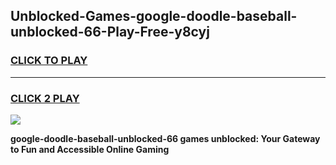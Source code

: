 
## Unblocked-Games-google-doodle-baseball-unblocked-66-Play-Free-y8cyj
<h3>
<a href="https://premium76.site?title=google-doodle-baseball-unblocked-66&ref=09A">CLICK TO PLAY</a></h3>
<hr>

<h3>
<a href="https://premium76.site?title=google-doodle-baseball-unblocked-66&ref=09A">CLICK 2 PLAY</a>
  
</h3>

<a href="https://premium76.site?title=google-doodle-baseball-unblocked-66&ref=09A"><img src="https://clearcache.store/games.png"></a>


**google-doodle-baseball-unblocked-66 games unblocked: Your Gateway to Fun and Accessible Online Gaming**
